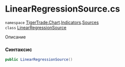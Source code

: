 
# LinearRegressionSource.cs
`namespace` [TigerTrade.Chart](../../../TigerTrade.Chart.md).[Indicators](../../../TigerTrade.Chart/Indicators.md).[Sources](../../../TigerTrade.Chart/Indicators/Sources.md)  
    `class` [LinearRegressionSource](../../LinearRegressionSource.cs.md)

Описание

### Синтаксис
```csharp
public LinearRegressionSource()
```


                    
                    
